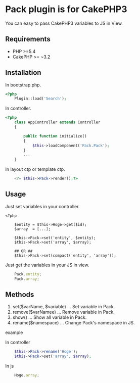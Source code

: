 # Pack plugin is for CakePHP3

You can easy to pass CakePHP3 variables to JS in View.

## Requirements ##

* PHP >=5.4
* CakePHP >= ~3.2

## Installation

In bootstrap.php.

```php
<?php
    Plugin::load('Search');
```

In controller.

```php
<?php
    class AppController extends Controller
    {

        public function initialize()
        {
            $this->loadComponent('Pack.Pack');
        }
        ...
    }
```

In layout ctp or template ctp.

```php
    <?= $this->Pack->render();?>
```

## Usage

Just set variables in your controller.
```
<?php

    $entity = $this->Hoge->get($id);
    $array  = [...];

    $this->Pack->set('entity', $entity);
    $this->Pack->set('array', $array);

    ## OR ##
    $this->Pack->set(compact('entity', 'array'));

```

Just get the variables in your JS in view.
```js
    Pack.entity;
    Pack.array;
```


## Methods

1. set($varName, $variable) … Set variable in Pack.
2. remove($varNamee) … Remove variable in Pack.
3. show() … Show all variable in Pack.
4. rename($namespace) … Change Pack's namespace in JS.

example

In controller
```php
    $this->Pack->rename('Hoge');
    $this->Pack->set('array', $array);
```

In js
```js
    Hoge.array;
```

